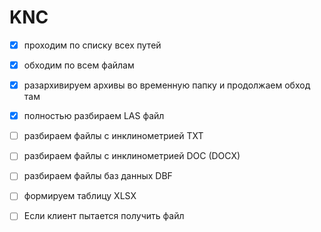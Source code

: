 # KNC

* [x] проходим по списку всех путей

* [x] обходим по всем файлам

* [x] разархивируем архивы во временную папку и продолжаем обход там

* [x] полностью разбираем LAS файл

* [ ] разбираем файлы с инклинометрией TXT

* [ ] разбираем файлы с инклинометрией DOC (DOCX)

* [ ] разбираем файлы баз данных DBF

* [ ] формируем таблицу XLSX



* [ ] Если клиент пытается получить файл
